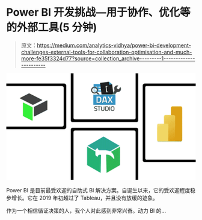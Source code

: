 # Power BI 开发挑战—用于协作、优化等的外部工具(5 分钟)

> 原文：<https://medium.com/analytics-vidhya/power-bi-development-challenges-external-tools-for-collaboration-optimisation-and-much-more-fe35f3324d77?source=collection_archive---------1----------------------->

![](img/9afca8a3872781d5b468ee5d18f59801.png)

Power BI 是目前最受欢迎的自助式 BI 解决方案。自诞生以来，它的受欢迎程度稳步增长。它在 2019 年初超过了 Tableau，并且没有放缓的迹象。

作为一个相信循证决策的人，我个人对此感到非常兴奋。动力 BI 的…